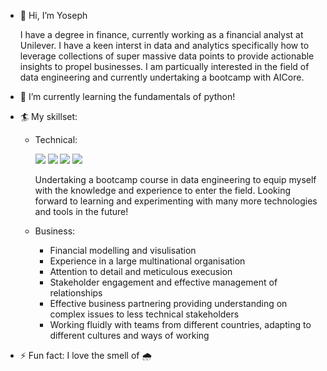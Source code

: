 - 👋 Hi, I’m Yoseph


  I have a degree in finance, currently working as a financial analyst at Unilever. I have a keen interst in data and analytics specifically how to leverage collections of super massive data points to provide actionable insights to propel businesses. I am particually interested in the field of data engineering and currently undertaking a bootcamp with AICore.
- 🌱 I’m currently learning the fundamentals of python!
- 🏄 My skillset:
   - Technical:
     
     <img src="https://img.shields.io/badge/Python-FFD43B?style=for-the-badge&logo=python&logoColor=blue" />
     <img src="https://img.shields.io/badge/VSCode-0078D4?style=for-the-badge&logo=visual%20studio%20code&logoColor=white" />
     <img src="https://img.shields.io/badge/GIT-E44C30?style=for-the-badge&logo=git&logoColor=white" />
     <img src="https://img.shields.io/badge/GNU%20Bash-4EAA25?style=for-the-badge&logo=GNU%20Bash&logoColor=white" />

     Undertaking a bootcamp course in data engineering to equip myself with the knowledge and experience to enter the field. Looking forward to learning and experimenting with many more technologies and tools in the future! 
     
  - Business:
    
    - Financial modelling and visulisation
    - Experience in a large multinational organisation
    - Attention to detail and meticulous execusion  
    - Stakeholder engagement and effective management of relationships
    - Effective business partnering providing understanding on complex issues to less technical stakeholders
    - Working fluidly with teams from different countries, adapting to different cultures and ways of working
 


    
    

- ⚡ Fun fact: I love the smell of :cloud_with_rain:


<!---
YASamcaha/YASamcaha is a ✨ special ✨ repository because its `README.md` (this file) appears on your GitHub profile.
You can click the Preview link to take a look at your changes.
--->
